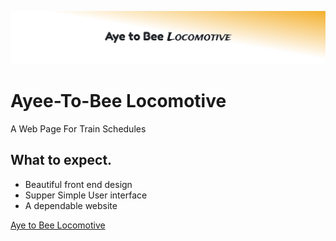 ![](images/logoAtB.png)
# Ayee-To-Bee Locomotive
A Web Page For Train Schedules
## What to expect.

* Beautiful front end design
* Supper Simple User interface
* A dependable website

[Aye to Bee Locomotive](https://jrich2348.github.io/Ayee-To-Bee/)

